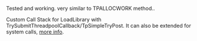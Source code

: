 Tested and working. very similar to TPALLOCWORK method..

Custom Call Stack for LoadLibrary with TrySubmitThreadpoolCallback/TpSimpleTryPost. It can also be extended for system calls, [more 
info](https://0xdarkvortex.dev/proxying-dll-loads-for-hiding-etwti-stack-tracing/).
